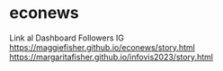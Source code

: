 # econews
Link al Dashboard Followers IG 
https://maggiefisher.github.io/econews/story.html
https://margaritafisher.github.io/infovis2023/story.html
